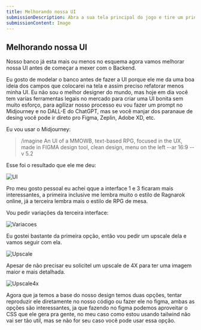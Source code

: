 ```yaml
---
title: Melhorando nossa UI
submissionDescription: Abra a sua tela principal do jogo e tire um print dela e envie aqui.
submissionContent: Image
---
```


## Melhorando nossa UI

Nosso banco já esta mais ou menos no esquema agora vamos melhorar nossa UI antes de começar a mexer com o Backend.

Eu gosto de modelar o banco antes de fazer a UI porque ele me da uma boa ideia dos campos que colocarei na tela e assim preciso refatorar menos minha UI. Eu não sou o melhor designer do mundo, mas hoje em dia você tem varias ferramentas legais no mercado para criar uma UI bonita sem muito esforço, para agilizar nosso processo eu vou fazer um prompt no Midjourney e no DALL-E do ChatGPT, mas se você manjar dos paranaue de desing você pode ir direto pro Figma, Zeplin, Adobe XD, etc.

Eu vou usar o Midjourney:

> /imagine An UI of a MMOWB, text-based RPG, focused in the UX, made in FIGMA design tool, clean design, menu on the left --ar 16:9 --v 5.2

Esse foi o resultado que ele me deu:

![UI](https://media.discordapp.net/attachments/1065029712965021847/1200048088648257595/mrarticuno_An_UI_of_a_MMOWB_text-based_RPG_focused_in_the_UX_ma_0a861ffe-9b6f-4d5c-8806-aef0c8aaaead.png?ex=65c4c2e0&is=65b24de0&hm=43c202ddfce2daf1bd76efb2ff59b3972ea1f1a28ff407600b983362fdaebcad&=&format=webp&quality=lossless&width=1197&height=671)

Pro meu gosto pessoal eu achei qque a interface 1 e 3 ficaram mais interessantes, a primeira inclusive me lembra muito o estilo de Ragnarok online, já a terceira lembra mais o estilo de RPG de mesa.

Vou pedir variações da terceira interface:

![Variacoes](https://media.discordapp.net/attachments/1065029712965021847/1200049062523719720/mrarticuno_An_UI_of_a_MMOWB_text-based_RPG_focused_in_the_UX_ma_a7c892cd-2786-418b-85e6-1758eb93b3c1.png?ex=65c4c3c8&is=65b24ec8&hm=c6dbac58bf7280313c4ac426962a1dc2982145adb394207a60f95b0513fc58bd&=&format=webp&quality=lossless&width=1197&height=671)

Eu gostei bastante da primeira opção, então vou pedir um upscale dela e vamos seguir com ela.

![Upscale](https://media.discordapp.net/attachments/1065029712965021847/1200049386198138950/mrarticuno_An_UI_of_a_MMOWB_text-based_RPG_focused_in_the_UX_ma_9dd9a84b-d034-4d9e-bf0d-b2f96760070d.png?ex=65c4c415&is=65b24f15&hm=fdbc1e6bd1e229035a26630c8380876e77e01bd0238c3e8a8deeea1c5a07268c&=&format=webp&quality=lossless)

Apesar de não precisar eu solicitel um upscale de 4X para ter uma imagem maior e mais detalhada.

![Upscale4x](https://cdn.discordapp.com/attachments/1065029712965021847/1200050279098359838/mrarticuno_An_UI_of_a_MMOWB_text-based_RPG_focused_in_the_UX_ma_8ba8638e-db09-405f-b2aa-322891984055.png?ex=65c4c4ea&is=65b24fea&hm=50d7a77fb2a85ce4a5b4c191ebf25c1ca2ccfa9ae98728f0333ebe94ff6c27be&)

Agora que ja temos a base do nosso design temos duas opções, tentar reproduzir ele diretamente no nosso código ou fazer ele no figma, ambas as opções são interessantes, ja que fazendo no figma podemos aproveitar o CSS que ele gera pra gente, no meu caso como estou usando tailwind não vai ser tão util, mas se não for seu caso você pode usar essa opção.
